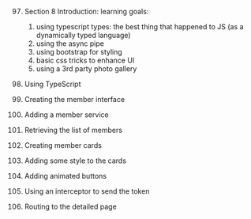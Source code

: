 97. Section 8 Introduction:
    learning goals:
    1. using typescript types: the best thing that happened to JS (as a dynamically typed language)
    2. using the async pipe
    3. using bootstrap for styling
    4. basic css tricks to enhance UI
    5. using a 3rd party photo gallery

98. Using TypeScript
99. Creating the member interface
100. Adding a member service
101. Retrieving the list of members
102. Creating member cards
103. Adding some style to the cards
104. Adding animated buttons
105. Using an interceptor to send the token
106. Routing to the detailed page
